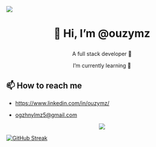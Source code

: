 ![](https://komarev.com/ghpvc/?username=ouzymz&color=blue) 

# <p align="center">👋 Hi, I’m @ouzymz</p>

<p align="center"> A full stack developer 👀</p>
<p align="center"> I’m currently learning 🌱</p>


## 📫 How to reach me
- <a style="color=red;" href="https://www.linkedin.com/in/ouzymz/" rel="nofollow"><p style="color:red;"> https://www.linkedin.com/in/ouzymz/</p></a>
- <a style="color=red;" href = "mailto: ogzhnylmz5@gmail.com">ogzhnylmz5@gmail.com</a>

<p align="center">
  <a href="https://skillicons.dev">
    <img src="https://skillicons.dev/icons?i=ts,nodejs,angular,reactivex,docker,cs,dotnet,postgres,mongodb,postman,github" />
  </a>
</p>

[![GitHub Streak](https://github-readme-streak-stats.herokuapp.com?user=ouzymz&theme=tokyonight)](https://git.io/streak-stats)



